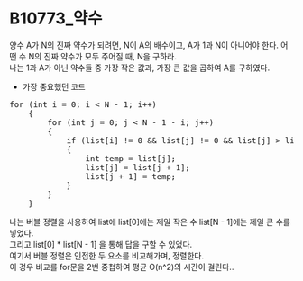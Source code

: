 # B10773_약수  
양수 A가 N의 진짜 약수가 되려면, N이 A의 배수이고, A가 1과 N이 아니어야 한다. 어떤 수 N의 진짜 약수가 모두 주어질 때, N을 구하라.  
나는 1과 A가 아닌 약수들 중 가장 작은 값과, 가장 큰 값을 곱하여 A를 구하였다.  

- 가장 중요했던 코드  
<pre>
for (int i = 0; i < N - 1; i++)  
	{  
		for (int j = 0; j < N - 1 - i; j++)  
		{	  
			if (list[i] != 0 && list[j] != 0 && list[j] > list[j + 1])  
			{  
				int temp = list[j];  
				list[j] = list[j + 1];  
				list[j + 1] = temp;  
			}  
		}  
	}  
</pre>
나는 버블 정렬을 사용하여 list에 list[0]에는 제일 작은 수 list[N - 1]에는 제일 큰 수를 넣었다.  
그리고 list[0] * list[N - 1] 을 통해 답을 구할 수 있었다.  
여기서 버블 정렬은 인접한 두 요소를 비교해가며, 정렬한다.  
이 경우 비교를 for문을 2번 중첩하여 평균 O(n^2)의 시간이 걸린다..   
